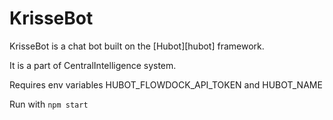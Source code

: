 # KrisseBot

KrisseBot is a chat bot built on the [Hubot][hubot] framework.

It is a part of CentralIntelligence system.

Requires env variables HUBOT_FLOWDOCK_API_TOKEN and HUBOT_NAME

Run with 
`npm start`
